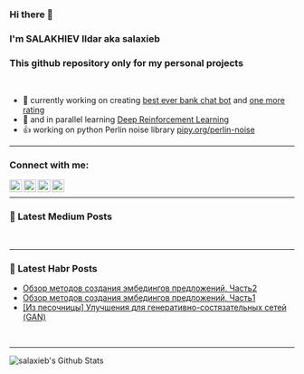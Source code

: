 ### Hi there 👋
### I'm SALAKHIEV Ildar aka salaxieb
### This github repository only for my personal projects
<br />

- 🔭 currently working on creating [best ever bank chat bot](https://brobank.ru/luchshie-onlajn-chaty-bankov-nachala-2020/) and [one more rating](https://www.banki.ru/news/lenta/?id=10935818)
- 🌱 and in parallel learning [Deep Reinforcement Learning](https://www.udemy.com/course/deep-reinforcement-learning-in-python/)
- :+1: working on python Perlin noise library [pipy.org/perlin-noise](https://pypi.org/project/perlin-noise/)
---
### Connect with me:
[<img align="left" alt="salaxieb | LinkedIn" width="22px" src="https://cdn.jsdelivr.net/npm/simple-icons@v3/icons/linkedin.svg" />](https://www.linkedin.com/in/ildar-salakhiev-4156b211b/)
[<img align="left" alt="salaxieb | Instagram" width="22px" src="https://cdn.jsdelivr.net/npm/simple-icons@v3/icons/instagram.svg" />](https://www.instagram.com/salaxieb/)
[<img align="left" alt="salaxieb | Facebook" width="22px" src="https://cdn.jsdelivr.net/npm/simple-icons@3.4.0/icons/facebook.svg" />](https://www.facebook.com/salaxieb.ildar/)
[<img align="left" alt="salaxieb | VK" width="22px" src="https://cdn.jsdelivr.net/npm/simple-icons@3.4.0/icons/vk.svg" />](https://vk.com/salaxieb)
<br />
<!--
---
### Tools and languages:
[<img align="left" alt="salaxieb | LinkedIn" width="22px" src="https://cdn.jsdelivr.net/npm/simple-icons@v3/icons/linkedin.svg" />](https://www.linkedin.com/in/ildar-salakhiev-4156b211b/)
[<img align="left" alt="salaxieb | Instagram" width="22px" src="https://cdn.jsdelivr.net/npm/simple-icons@v3/icons/instagram.svg" />](https://www.instagram.com/salaxieb/)
[<img align="left" alt="salaxieb | Facebook" width="22px" src="https://cdn.jsdelivr.net/npm/simple-icons@3.4.0/icons/facebook.svg" />](https://www.facebook.com/salaxieb.ildar/)
[<img align="left" alt="salaxieb | VK" width="22px" src="https://cdn.jsdelivr.net/npm/simple-icons@3.4.0/icons/vk.svg" />](https://vk.com/salaxieb)
<br />
<br /> -->
---
### 📕 Latest Medium Posts
<!-- BLOG-POST-LIST:START -->
<!-- BLOG-POST-LIST:END -->
<br />

---   
### 📕 Latest Habr Posts
<!-- HABRHABR:START -->
- [Обзор методов создания эмбедингов предложений, Часть2](https://habr.com/ru/post/515084/)
- [Обзор методов создания эмбедингов предложений, Часть1](https://habr.com/ru/post/515036/)
- [[Из песочницы] Улучшения для генеративно-состязательных сетей (GAN)](https://habr.com/ru/post/506032/)
<!-- HABRHABR:END -->
<br />

---
<img align="left" alt="salaxieb's Github Stats" src="https://github-readme-stats.vercel.app/api?username=salaxieb&show_icons=true&hide_border=true" />
